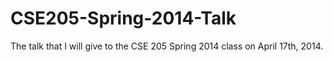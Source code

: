 CSE205-Spring-2014-Talk
=======================

The talk that I will give to the CSE 205 Spring 2014 class on April 17th, 2014.
